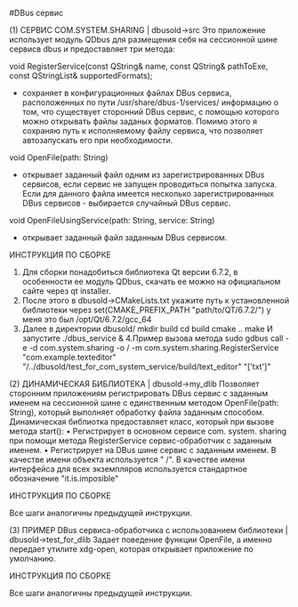 #DBus сервис 

(1) СЕРВИС COM.SYSTEM.SHARING | dbusold->src
Это приложение использует модуль QDbus для размещения себя на сессионной шине сервисв dbus и предоставляет три метода:

void RegisterService(const QString& name, const QString& pathToExe, const QStringList& supportedFormats);
- сохраняет в конфигурационных файлах DBus сервиса, расположенных по пути /usr/share/dbus-1/services/ информацию о том, что существует сторонний DBus сервис, с помощью которого
можно открывать файлы заданых форматов. Помимо этого я сохраняю путь к исполняемому файлу сервиса, что позволяет автозапускать его при необходимости.

void OpenFile(path: String)
- открывает заданный файл одним из зарегистрированных DBus сервисов, если сервис не запущен проводиться попытка запуска. Если для данного файла имеется несколько зарегистрированных
DBus сервисов - выбирается случайный DBus сервис.

void OpenFileUsingService(path: String, service: String)
- открывает заданный файл заданным DBus сервисом.

ИНСТРУКЦИЯ ПО СБОРКЕ

1. Для сборки понадобиться библиотека Qt версии 6.7.2, в особенности ее модуль QDbus,
скачать ее можно на официальном сайте через qt installer.
2. После этого в dbusold->CMakeLists.txt укажите путь к установленной библиотеки через 
set(CMAKE_PREFIX_PATH "path/to/QT/6.7.2/") у меня это был /opt/Qt/6.7.2/gcc_64
3. Далее в директории dbusold/
   mkdir build
   cd build
   cmake ..
   make
   И запустите ./dbus_service &
4.Пример вызова метода 
sudo gdbus call -e -d com.system.sharing -o / -m com.system.sharing.RegisterService "com.example.texteditor" "/../dbusold/test_for_com_system_service/build/text_editor" "['txt']"

(2) ДИНАМИЧЕСКАЯ БИБЛИОТЕКА | dbusold->my_dlib
Позволяет сторонним приложениям регистрировать
DBus сервис с заданным именем на сессионной шине с единственным методом OpenFile(path: String), который выполняет обработку файла заданным способом.
Динамическая библиотка предоставляет класс, который при вызове метода start():
• Pегистрирует в основном сервисе com. system. sharing при помощи метода RegisterService сервис-обработчик с заданным именем.
• Регистрирует на DBus шине сервис с заданным именем. В качестве имени объекта используется " /". В качестве имени
интерфейса для всех экземпляров используется стандартное обозначение "it.is.imposible"

ИНСТРУКЦИЯ ПО СБОРКЕ

Все шаги аналогичны предыдущей инструкции. 

(3) ПРИМЕР DBus сервиса-обработчика с использованием библиотеки | dbusold->test_for_dlib
Задает поведение функции OpenFile, а именно передает утилите xdg-open, которая открывает приложение по умолчанию.

ИНСТРУКЦИЯ ПО СБОРКЕ 

Все шаги аналогичны предыдущей инструкции.




